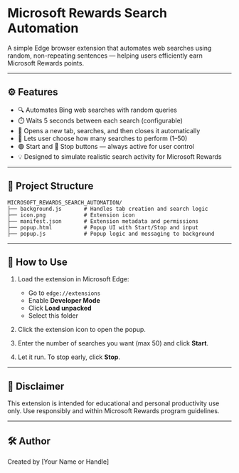 
# Microsoft Rewards Search Automation

A simple Edge browser extension that automates web searches using random, non-repeating sentences — helping users efficiently earn Microsoft Rewards points.

---

## ⚙️ Features

- 🔍 Automates Bing web searches with random queries
- ⏱️ Waits 5 seconds between each search (configurable)
- 🔁 Opens a new tab, searches, and then closes it automatically
- 🎯 Lets user choose how many searches to perform (1–50)
- 🟢 Start and 🔴 Stop buttons — always active for user control
- 💡 Designed to simulate realistic search activity for Microsoft Rewards

---

## 📁 Project Structure

```
MICROSOFT_REWARDS_SEARCH_AUTOMATION/
├── background.js       # Handles tab creation and search logic
├── icon.png            # Extension icon
├── manifest.json       # Extension metadata and permissions
├── popup.html          # Popup UI with Start/Stop and input
├── popup.js            # Popup logic and messaging to background
```

---

## 🚀 How to Use

1. Load the extension in Microsoft Edge:
   - Go to `edge://extensions`
   - Enable **Developer Mode**
   - Click **Load unpacked**
   - Select this folder

2. Click the extension icon to open the popup.

3. Enter the number of searches you want (max 50) and click **Start**.

4. Let it run. To stop early, click **Stop**.

---

## 📌 Disclaimer

This extension is intended for educational and personal productivity use only. Use responsibly and within Microsoft Rewards program guidelines.

---

## 🛠️ Author

Created by [Your Name or Handle]
